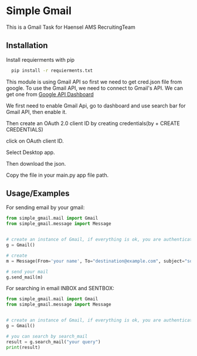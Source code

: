  
# Simple Gmail

This is a Gmail Task for Haensel AMS RecruitingTeam


## Installation

Install requierments with pip

```bash
  pip install -r requierments.txt
```

This module is using Gmail API so first we need to get cred.json file from google.
To use the Gmail API, we need to connect to Gmail's API. We can get one from [Google API Dashboard](https://console.developers.google.com/apis/dashboard)

We first need to enable Gmail Api, go to dashboard and use search bar for Gmail API, then enable it.

Then create an OAuth 2.0 client ID by creating credentials(by + CREATE CREDENTIALS)

click on OAuth client ID.

Select Desktop app.

Then download the json.

Copy the file in your main.py app file path.


## Usage/Examples


For sending email by your gmail:

```python
from simple_gmail.mail import Gmail
from simple_gmail.message import Message


# create an instance of Gmail, if everything is ok, you are authenticated here
g = Gmail()

# create 
m = Message(From='your name', To="destination@example.com", subject="some subject", body="some body", attachments=['/root/to/attachment1', '/root/to/attachment1'])

# send your mail
g.send_mail(m)

```

For searching in email INBOX and SENTBOX:

```python
from simple_gmail.mail import Gmail
from simple_gmail.message import Message


# create an instance of Gmail, if everything is ok, you are authenticated here
g = Gmail()

# you can search by search_mail
result = g.search_mail("your query")
print(result)
```
